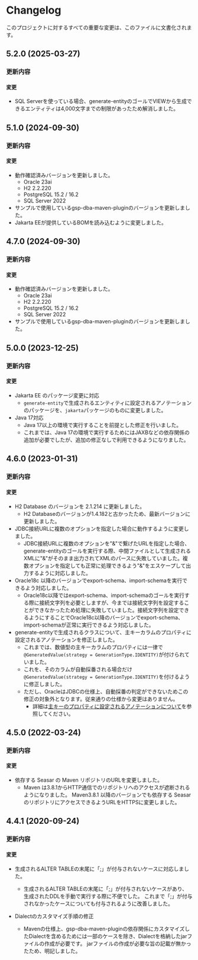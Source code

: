 # Changelog

このプロジェクトに対するすべての重要な変更は、このファイルに文書化されます。

## 5.2.0 (2025-03-27)
### 更新内容
#### 変更
- SQL Serverを使っている場合、generate-entityのゴールでVIEWから生成できるエンティティは4,000文字までの制限があったため解消しました。

## 5.1.0 (2024-09-30)
### 更新内容
#### 変更
- 動作確認済みバージョンを更新しました。
    - Oracle 23ai
    - H2 2.2.220
    - PostgreSQL 15.2 / 16.2
    - SQL Server 2022
- サンプルで使用しているgsp-dba-maven-pluginのバージョンを更新しました。
- Jakarta EEが提供しているBOMを読み込むように変更しました。

## 4.7.0 (2024-09-30)
### 更新内容
#### 変更
- 動作確認済みバージョンを更新しました。
  - Oracle 23ai
  - H2 2.2.220
  - PostgreSQL 15.2 / 16.2
  - SQL Server 2022
- サンプルで使用しているgsp-dba-maven-pluginのバージョンを更新しました。

## 5.0.0 (2023-12-25)
### 更新内容
#### 変更
- Jakarta EE のパッケージ変更に対応
    - `generate-entity`で生成されるエンティティに設定されるアノテーションのパッケージを、`jakarta`パッケージのものに変更しました。
- Java 17対応
    - Java 17以上の環境で実行することを前提とした修正を行いました。
    - これまでは、Java 17の環境で実行するためにはJAXBなどの依存関係の追加が必要でしたが、追加の修正なしで利用できるようになりました。

## 4.6.0 (2023-01-31)
### 更新内容
#### 変更
- H2 Database のバージョンを 2.1.214 に更新しました。
  - H2 Databaseのバージョンが1.4.182と古かったため、最新バージョンに更新しました。
- JDBC接続URLに複数のオプションを指定した場合に動作するように変更しました。
  - JDBC接続URLに複数のオプションを"&"で繋げたURLを指定した場合、generate-entityのゴールを実行する際、中間ファイルとして生成されるXMLに"&"がそのまま出力されてXMLのパースに失敗していました。複数オプションを指定しても正常に処理できるよう"&"をエスケープして出力するように対応しました。
- Oracle18c 以降のバージョンでexport-schema、import-schemaを実行できるよう対応しました。
  - Oracle18c以降ではexport-schema、import-schemaのゴールを実行する際に接続文字列を必要としますが、今までは接続文字列を設定することができなかったため処理に失敗していました。接続文字列を設定できるようにすることでOracle18c以降のバージョンでexport-schema、import-schemaが正常に実行できるよう対応しました。
- generate-entityで生成されるクラスについて、主キーカラムのプロパティに設定されるアノテーションを修正しました。
    - これまでは、数値型の主キーカラムのプロパティには一律で`@GeneratedValue(strategy = GenerationType.IDENTITY)`が付けられていました。
    - これを、そのカラムが自動採番される場合だけ`@GeneratedValue(strategy = GenerationType.IDENTITY)`を付けるように修正しました。
    - ただし、OracleはJDBCの仕様上、自動採番の判定ができないためこの修正の対象外となります。従来通りの仕様から変更はありません。
        - 詳細は[主キーのプロパティに設定されるアノテーションについて](recipe/spec-generatedEntity.md#主キーのプロパティに設定されるアノテーションについて)を参照してください。

## 4.5.0 (2022-03-24)
### 更新内容
#### 変更
- 依存する Seasar の Maven リポジトリのURLを変更しました。
  - Maven は3.8.1からHTTP通信でのリポジトリへのアクセスが遮断されるようになりました。
    Maven3.8.1 以降のバージョンでも依存する Seasar のリポジトリにアクセスできるようURLをHTTPSに変更しました。

## 4.4.1 (2020-09-24)
### 更新内容
#### 変更
- 生成されるALTER TABLEの末尾に「;」が付与されないケースに対応しました。
  - 生成されるALTER TABLEの末尾に「;」が付与されないケースがあり、生成されたDDLを手動で実行する際に不便でした。
    これまで「;」が付与されなかったケースについても付与されるように改善しました。

- Dialectのカスタマイズ手順の修正
  - Mavenの仕様上、gsp-dba-maven-pluginの依存関係にカスタマイズしたDialectを含めるためには一部のケースを除き、Dialectを格納したjarファイルの作成が必要です。
   jarファイルの作成が必要な旨の記載が無かったため、明記しました。
